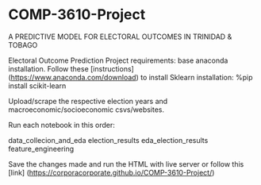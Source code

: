 # COMP-3610-Project
A PREDICTIVE MODEL FOR ELECTORAL OUTCOMES  IN TRINIDAD &amp; TOBAGO

Electoral Outcome Prediction Project requirements:
base anaconda installation. Follow these [instructions] (https://www.anaconda.com/download) to install
Sklearn installation: %pip install scikit-learn

Upload/scrape the respective election years and macroeconomic/socioeconomic csvs/websites.

Run each notebook in this order:

data_collecion_and_eda
election_results
eda_election_results
feature_engineering

Save the changes made and run the HTML with live server or follow this [link] (https://corporacorporate.github.io/COMP-3610-Project/)




